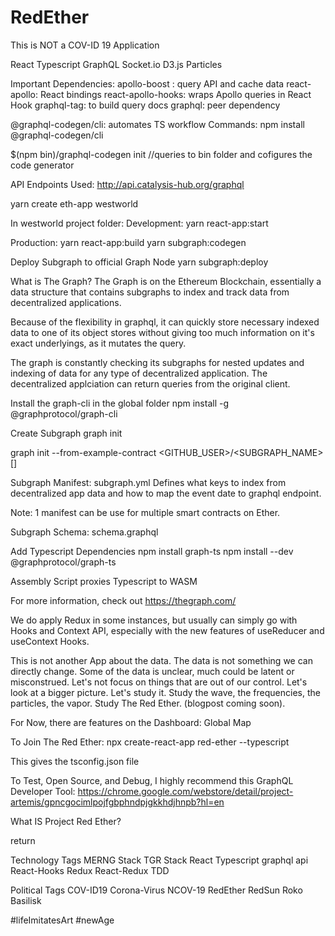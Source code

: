 # RedEther
This is NOT a COV-ID 19 Application 

React
Typescript
GraphQL
Socket.io
D3.js Particles

Important Dependencies:
apollo-boost : query API and cache data
react-apollo: React bindings
react-apollo-hooks: wraps Apollo queries in React Hook
graphql-tag: to build query docs
graphql: peer dependency

@graphql-codegen/cli: automates TS workflow
Commands: 
npm install @graphql-codegen/cli

$(npm bin)/graphql-codegen init
//queries to bin folder and cofigures the code generator

API Endpoints Used:
http://api.catalysis-hub.org/graphql


yarn create eth-app westworld

In westworld project folder:
Development:
yarn react-app:start

Production:
yarn react-app:build
yarn subgraph:codegen

Deploy Subgraph to official Graph Node
yarn subgraph:deploy

What is The Graph?
The Graph is on the Ethereum Blockchain, essentially a data structure that contains subgraphs to index and track data from decentralized applications. 

Because of the flexibility in graphql, it can quickly store necessary indexed data to one of its object stores without giving too much information on it's exact underlyings, as it mutates the query. 

The graph is constantly checking its subgraphs for nested updates and indexing of data for any type of decentralized application. The decentralized applciation can return queries from the original client. 

Install the graph-cli in the global folder
npm install -g @graphprotocol/graph-cli

Create Subgraph
graph init

graph init --from-example-contract <GITHUB_USER>/<SUBGRAPH_NAME> [<DIRECTORY>]

Subgraph Manifest: subgraph.yml
Defines what keys to index from decentralized app data and how to map the event date to graphql endpoint.

Note: 1 manifest can be use for multiple smart contracts on Ether.

Subgraph Schema: schema.graphql


Add Typescript Dependencies 
npm install graph-ts
npm install --dev @graphprotocol/graph-ts

Assembly Script proxies Typescript to WASM

For more information, check out https://thegraph.com/


We do apply Redux in some instances, but usually can simply go with Hooks and Context API, especially with the new features of useReducer and useContext Hooks. 

This is not another App about the data. 
The data is not something we can directly change. 
Some of the data is unclear, much could be latent or misconstrued. 
Let's not focus on things that are out of our control. 
Let's look at a bigger picture. 
Let's study it. Study the wave, the frequencies, the particles,  the vapor. Study The Red Ether. (blogpost coming soon).

For Now, there are features on the Dashboard: 
Global Map

To Join The Red Ether:
npx create-react-app red-ether --typescript

This gives the tsconfig.json file

To Test, Open Source, and Debug, I highly recommend this GraphQL Developer Tool:
https://chrome.google.com/webstore/detail/project-artemis/gpncgocimlpojfgbphndpjgkkhdjhnpb?hl=en 

What IS Project Red Ether?
<Coming Soon To DVD />


return 

Technology Tags
MERNG Stack
TGR Stack
React 
Typescript
graphql
api
React-Hooks
Redux
React-Redux
TDD


Political Tags
COV-ID19
Corona-Virus
NCOV-19
RedEther
RedSun
Roko Basilisk

#lifeImitatesArt
#newAge
